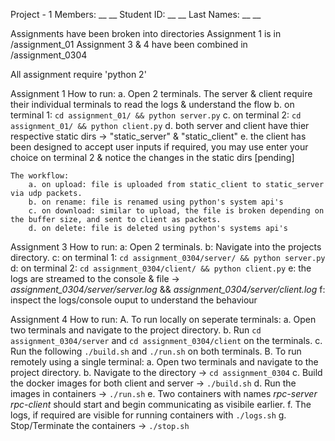 Project - 1
Members: __ __
Student ID: __ __
Last Names: __ __

Assignments have been broken into directories
Assignment 1 is in /assignment_01
Assignment 3 & 4 have been combined in /assignment_0304

All assignment require 'python 2'

Assignment 1
    How to run:
        a. Open 2 terminals. The server & client require their individual terminals to read the logs & understand the flow
        b. on terminal 1: `cd assignment_01/ && python server.py`
        c. on terminal 2: `cd assignment_01/ && python client.py`
        d. both server and client have thier respective static dirs -> "static_server" & "static_client"
        e. the client has been designed to accept user inputs if required, you may use enter your choice on terminal 2 & notice the changes in the static dirs [pending]
    
    The workflow:
        a. on upload: file is uploaded from static_client to static_server via udp packets.
        b. on rename: file is renamed using python's system api's
        c. on download: similar to upload, the file is broken depending on the buffer size, and sent to client as packets.
        d. on delete: file is deleted using python's systems api's

Assignment 3
    How to run:
        a: Open 2 terminals.
        b: Navigate into the projects directory.
        c: on terminal 1: `cd assignment_0304/server/ && python server.py`
        d: on terminal 2: `cd assignment_0304/client/ && python client.py`
        e: the logs are streamed to the console & file -> *assignment_0304/server/server.log* && *assignment_0304/server/client.log*
        f: inspect the logs/console ouput to understand the behaviour

Assignment 4
    How to run:
        A. To run locally on seperate terminals:
            a. Open two terminals and navigate to the project directory.
            b. Run `cd assignment_0304/server` and `cd assignment_0304/client` on the terminals.
            c. Run the following `./build.sh` and `./run.sh` on both terminals.
        B. To run remotely using a single terminal:
            a. Open two terminals and navigate to the project directory.
            b. Navigate to the directory -> `cd assignment_0304`
            c. Build the docker images for both client and server -> `./build.sh`
            d. Run the images in containers -> `./run.sh`
            e. Two containers with names *rpc-server* *rpc-client* should start and begin communicating as visibile earlier.
            f. The logs, if required are visible for running containers with `./logs.sh`
            g. Stop/Terminate the containers -> `./stop.sh`